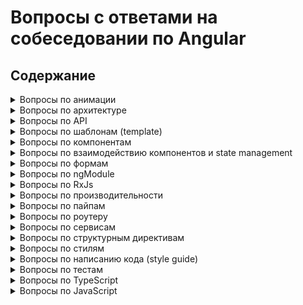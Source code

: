 # Вопросы с ответами на собеседовании по Angular

## Содержание

<details>
	<summary>Вопросы по анимации</summary>
	1. <a href="answers/animations.md#transition">Как определяется переход между двумя состояниями в Angular?</a> <br/>
	2. <a href="answers/animations.md#wildcard">Что такое состояние wildcard?</a> <br/>
	3. <a href="answers/animations.md#trigger">Что такое триггер анимации?</a>
</details>
<details>
	<summary>Вопросы по архитектуре</summary>
	1. <a href="answers/architecture.md#ngrx-store">Приведите хороший пример когда нужно использовать ngrx/store?</a> <br/>
	2. <a href="answers/architecture.md#race-condition">Что такое "race condition" и какие баги могут быть связаны с этим? Как с ними справиться?</a> <br/>
	3. <a href="answers/architecture.md#smart-dumb">Разница между умным и презентационным компонентом? Приведите пример использования? Назовите преимущества?</a> <br/>
	4. <a href="answers/architecture.md#shared">Что такое Shared модуль?</a>
</details>

<details>
	<summary>Вопросы по API</summary>
	1. <a href="answers/API.md#renderer">Почему для доступа к элементам и манипуляции с ними лучше использовать renderer методы (а не доступ через нативный JS)?</a> <br/>
	2. <a href="answers/API.md#size">Как изменить размер элемента при изменении ширины окна?</a> <br/>
	3. <a href="answers/API.md#ngzone-service">Можете привести хороший пример использования NgZone сервиса?</a> <br/>
	4. <a href="answers/API.md#component-protection">Как защитить компонент от активации через роутер?</a> <br/>
	5. <a href="answers/API.md#difference">В чем разница между @ViewChild() и @ContentChild()?</a>
</details>

<details>
	<summary>Вопросы по шаблонам (template)</summary>
	1. <a href="answers/template.md#add-class">Как при клике добавить класс "active" выбранному элементу списка?</a> <br/>
	2. <a href="answers/template.md#template-var">Что такое template variable? Как ее использовать?</a> <br/>
	3. <a href="answers/template.md#mult-async">Что случится если подписаться на поток данных несколько раз через async pipe?</a> <br/>
	4. <a href="answers/template.md#ng-diff">В чем различия ng-content, ng-container и ng-template?</a> <br/>
	5. <a href="answers/template.md#data-bind">Когда мы байндим данные в шаблоне, мы работаем с атрибутами или с свойствами (property)?</a> <br/>
	6. <a href="answers/template.md#brackets-omit">Когда можно не использовать скобки при байндинге в шаблоне?</a> <br/>
</details>

<details>
	<summary>Вопросы по компонентам</summary>
	1. <a href="answers/components.md#definition">Какие минимальные требования к компоненту?</a> <br/>
	2. <a href="answers/components.md#difference">В чем разница между компонентом и директивой?</a> <br/>
	3. <a href="answers/components.md#communication">Как происходит взаимодействие компонентов?</a> <br/>
	4. <a href="answers/components.md#two-way">Как сделать двухстороннее связывание данных?</a> <br/>
	5. <a href="answers/components.md#errors">Как бы вы сделали компонент для показа сообщений об ошибках?</a> <br/>
</details>

<details>
	<summary>Вопросы по взаимодействию компонентов и state management</summary>
	1. <a href="answers/interactions-and-state.md#parent-child">Как передать данные из родительского компонента в дочерний?</a> <br/>
	2. <a href="answers/interactions-and-state.md#child-parent">Как передать данные из дочернего компонента в родительский?</a> <br/>
	3. <a href="answers/interactions-and-state.md#event-emit">Какие компоненты будут оповещены о том, что был emit события?</a> <br/>
	4. <a href="answers/interactions-and-state.md#cached-data">Как кэшировать данные в Angular?</a>
</details>

<details>
	<summary>Вопросы по формам</summary>
	1. <a href="answers/forms.md#when-to-use">Когда нужно использовать стандартные (template driven), а когда реактивные (reactive) формы?</a> <br/>
	2. <a href="answers/forms.md#submit">Как отправить форму?</a> <br/>
	3. <a href="answers/forms.md#difference">В чем разница между NgForm, FormGroup, и FormControl?</a> <br/>
	4. <a href="answers/forms.md#form-builder">В чем преимущество использования FormBuilder?</a> <br/>
	5. <a href="answers/forms.md#validation">Как добавить валидацию к форме, сделанной с помощью FormBuilder?</a> <br/>
	6. <a href="answers/forms.md#dirty-touched-pristine">В чем разница между состояниями dirty, touched и pristine?</a> <br/>
	7. <a href="answers/forms.md#validation-errors">Как получит доступ к ошибкам валидации, чтобы показать их в шаблоне?</a> <br/>
</details>

<details>
	<summary>Вопросы по ngModule</summary>
	1. <a href="answers/ngModule.md#what-is">Зачем нужен NgModule?</a> <br/>
	2. <a href="answers/ngModule.md#when-to-create">Когда нужно создавать новый NgModule?</a> <br/>
	3. <a href="answers/ngModule.md#for-root-for-child">В чем разница между методами forRoot() and forChild() и зачем они нужны?</a> <br/>
	4. <a href="answers/ngModule.md#provideIn">Как используется свойство providedIn?</a> <br/>
	5. <a href="answers/ngModule.md#shared-module">Что бы вы поместили в shared модуль?</a> <br/>
	6. <a href="answers/ngModule.md#not-shared-module">Что бы вы не поместили в shared модуль?</a> <br/>
	7. <a href="answers/ngModule.md#where-to-put">В какой модуль вы бы поместили сервис которые используется по всему приложению?</a> <br/>
	8. <a href="answers/ngModule.md#exports">Зачем нужны exports в NgModule?</a> <br/>
	9. <a href="answers/ngModule.md#why-is-it-bad">Почему не стоит импортировать сервис из SharedModule в lazy loaded модуль?</a>
</details>

<details>
	<summary>Вопросы по RxJs</summary>
	1. <a href="answers/RxJs.md#observable-promise">В чем разница между observable и promise?</a> <br/>
	2. <a href="answers/RxJs.md#observable-subject">В чем разница между observable и subject?</a> <br/>
	3. <a href="answers/RxJs.md#how-to-cache">Как кэшировать данные из observable?</a> <br/>
	4. <a href="answers/RxJs.md#order-api-calls">Как с помощью rxjs реализовать несколько запросов к api, которые должны идти друг за другом?</a> <br/>
	5. <a href="answers/RxJs.md#switchMap-concatMap-mergeMap">В чем разница между switchMap, concatMap и mergeMap?</a> <br/>
	6. <a href="answers/RxJs.md#scan-reduce">В чем разница между scan() и reduce()?</a> <br/>
	7. <a href="answers/RxJs.md#subject">Что такое Subject?</a> <br/>
	8. <a href="answers/RxJs.md#behavior-reply-async">В чем разница между BehaviorSubject, ReplySubject и AsyncSubject?</a> <br/>
	9. <a href="answers/RxJs.md#higher-order">Что такое Observable высшего порядка (Higher-Order)?</a> <br/>
	10. <a href="answers/RxJs.md#of-from">В чем разница между of и from?</a>
</details>

<details>
	<summary>Вопросы по производительности</summary>
	1. <a href="answers/performance.md#tools-to-improve">Что можно сделать, чтобы улучшить производительность приложения?</a> <br/>
	2. <a href="answers/performance.md#on-push">Что такое ChangeDetectionStrategy.onPush?</a> <br/>
	3. <a href="answers/performance.md#detach">Что такое отключение Change Detection?</a> <br/>
	4. <a href="answers/performance.md#local">Что такое обнаружение локальных изменений (Local Change Detection)?</a> <br/>
	5. <a href="answers/performance.md#ngzone">Что такое запуск вне Angular?</a> <br/>
	6. <a href="answers/performance.md#track-by">Как работает trackBy для директивы *ngFor?</a> <br/>
	7. <a href="answers/performance.md#web-worker">Что такое Web Worker-ы?</a> <br/>
	8. <a href="answers/performance.md#lazy-load">Что такое Lazy Loading в Angular?</a> <br/>
	9. <a href="answers/performance.md#preload">Какие бывают стратегии предварительной загрузки?</a>
</details>

<details>
	<summary>Вопросы по пайпам</summary>
	1. <a href="answers/pipes.md#pipe">Что такое пайп в Angular?</a> <br/>
	2. <a href="answers/pipes.md#async-pipe">Что такое пайп async?</a> <br/>
	3. <a href="answers/pipes.md#kind-of-data-async">Какие данные могут быть использованы с async pipe?</a> <br/>
	4. <a href="answers/pipes.md#how-to-create">Как сделать кастомный пайп?</a> <br/>
	5. <a href="answers/pipes.md#how-pipe-prevent-leeks">Как async pipe предотвращает утечку памяти?</a> <br/>
	6. <a href="answers/pipes.md#pure-impure">В чем разница между чистыми и нечистыми пайпами?</a>
</details>

<details>
	<summary>Вопросы по роутеру</summary>
	1. <a href="answers/router.md#for-root-for-child">В чем разница между RouterModule.forRoot() и RouterModule.forChild()?</a> <br/>
	2. <a href="answers/router.md#loadChildren">Как работает loadChildren?</a> <br/>
	3. <a href="answers/router.md#when-to-use-routing-module">Нужен ли отдельный Routing Module?</a> <br/>
	4. <a href="answers/router.md#when-lazy-loaded-is-loaded">В какой момент загружается lazy loaded module?</a> <br/>
	5. <a href="answers/router.md#activate-route-router-state">В чем разница между ActivatedRoute и RouterState?</a> <br/>
	6. <a href="answers/router.md#debug">Как дебажить роутер?</a> <br/>
	7. <a href="answers/router.md#route-guards">Зачем нужны гарды роутов?</a> <br/>
	8. <a href="answers/router.md#router-outlet">Что такое RouterOutlet?</a>
</details>

<details>
	<summary>Вопросы по сервисам</summary>
	1. <a href="answers/service.md#use-case">Зачем нужны сервисы?</a> <br/>
	2. <a href="answers/service.md#injected">Как сервисы инжектируются в приложение?</a> <br/>
	3. <a href="answers/service.md#singleton">Что такое Singleton Service и с какой целью его используют в Angular?</a>
</details>

<details>
	<summary>Вопросы по структурным директивам</summary>
	1. <a href="answers/directives.md#what-is">Что такое структурная директива?</a> <br/>
	2. <a href="answers/directives.md#html">Как идентифицировать структурную директиву в шаблоне?</a>
</details>

<details>
	<summary>Вопросы по стилям</summary>
	1. <a href="answers/styles.md#select-custom-element">How would you select a custom component to style it.</a> <br/>
	2. <a href="answers/styles.md#targets-host">What pseudo-class selector targets styles in the element that hosts the component?</a> <br/>
	3. <a href="answers/styles.md#all-child">How would you select all the child components' elements?</a> <br/>
	4. <a href="answers/styles.md#select-class-any-ancestor">How would you select a css class in any ancestor of the component host element, all the way up to the document root?</a> <br/>
	5. <a href="answers/styles.md#all-mighty-class">What selector force a style down through the child component tree into all the child component views?</a> <br/>
	6. <a href="answers/styles.md#host-context">What does :host-context() pseudo-class selector targets?</a>
</details>

<details>
	<summary>Вопросы по написанию кода (style guide)</summary>
	1. <a href="answers/style-guide.md#suggestions">Какие вы знаете Angular Style Guide рекомендации?</a> <br/>
	2. <a href="answers/style-guide.md#importance">Почему важно следовать style guide?</a>
</details>

<details>
	<summary>Вопросы по тестам</summary>
	1. <a href="answers/tests.md#tests">Какие бывают виды тестирования?</a> <br/>
	2. <a href="answers/tests.md#mock-a-service">How do you mock a service to inject in an integration test?</a> <br/>
	3. <a href="answers/tests.md#mock-a-module">How do you mock a module in an integration test?</a> <br/>
	4. <a href="answers/tests.md#test-a-component">How do you test a component that has a dependency to an async service?</a> <br/>
	5. <a href="answers/tests.md#async-fake-async">What is the difference between 'async()' and 'fakeAsync()'?</a>
</details>

<details>
	<summary>Вопросы по TypeScript</summary>
	1. <a href="answers/typescript.md#why-type">Зачем нужна типизация?</a> <br/>
	2. <a href="answers/typescript.md#custom-type">Как объявить кастомный тип?</a> <br/>
	3. <a href="answers/typescript.md#interface-class">В чем разница между Interface и Class?</a> <br/>
	4. <a href="answers/typescript.md#discriminated">What are Discriminated union types?</a> <br/>
	5. <a href="answers/typescript.md#object-type">How do you define Object of Objects type in typescript?</a> <br/>
	6. <a href="answers/typescript.md#capture">How can you capture the 'type' the user provides (e.g. number), so that we can use that information later.</a>
</details>

<details>
	<summary>Вопросы по JavaScript</summary>
	1. <a href="answers/javascript.md#var-let-const">В чем разница между var, let и const?</a> <br/>
	2. <a href="answers/javascript.md#garbage">Could you make sure a const value is garbage collected?</a> <br/>
	3. <a href="answers/javascript.md#object-assign">Explain Object.assign and possible use cases.</a> <br/>
	4. <a href="answers/javascript.md#object-freeze">Explain Object.freeze and possible use cases.</a> <br/>
	5. <a href="answers/javascript.md#destruct-assignment">What is destructuring assignment?</a>
</details>
